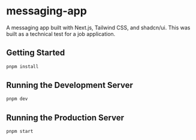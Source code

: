 # messaging-app

A messaging app built with Next.js, Tailwind CSS, and shadcn/ui. This was built as a technical test for a job application.

## Getting Started

```bash
pnpm install
```

## Running the Development Server

```bash
pnpm dev
```

## Running the Production Server

```bash
pnpm start
```
